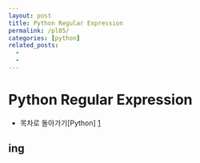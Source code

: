 ```yaml
---
layout: post
title: Python Regular Expression
permalink: /pl05/
categories: [python]
related_posts:
  -
  - 
---
```


# Python Regular Expression


- 목차로 돌아가기[Python] [1]

[1]: https://aminsc.github.io/pl/


## ing
